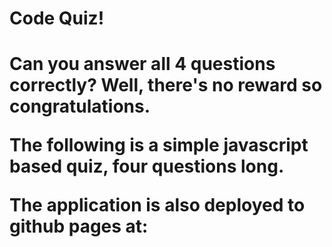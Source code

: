 <h1>Code Quiz!<h1>

Can you answer all 4 questions correctly?
Well, there's no reward so congratulations.

The following is a simple javascript based quiz, four questions long.

The application is also deployed to github pages at:
